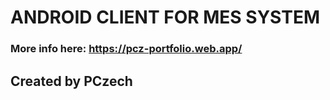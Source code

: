 # ANDROID CLIENT FOR MES SYSTEM #
### More info here: https://pcz-portfolio.web.app/ ###
## Created by PCzech ##
